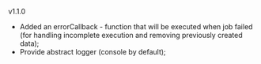 v1.1.0
* Added an errorCallback - function that will be executed when job failed
(for handling incomplete execution and removing previously created data);
* Provide abstract logger (console by default);

